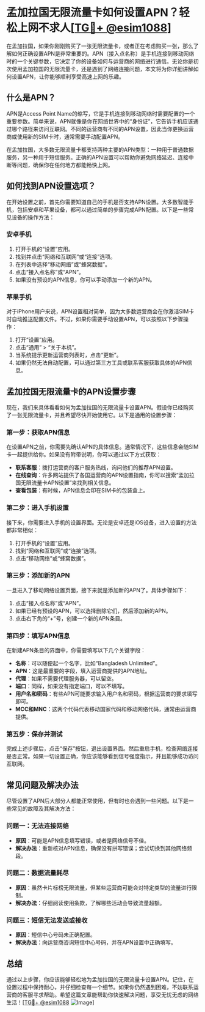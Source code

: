 # 孟加拉国无限流量卡如何设置APN？轻松上网不求人[[TG💪+ @esim1088](https://t.me/s/esim1088)]

在孟加拉国，如果你刚刚购买了一张无限流量卡，或者正在考虑购买一张，那么了解如何正确设置APN是非常重要的。APN（接入点名称）是手机连接到移动网络时的一个关键参数，它决定了你的设备如何与运营商的网络进行通信。无论你是初次使用孟加拉国的无限流量卡，还是遇到了网络连接问题，本文将为你详细讲解如何设置APN，让你能够顺利享受高速上网的乐趣。

## 什么是APN？

APN是Access Point Name的缩写，它是手机连接到移动网络时需要配置的一个重要参数。简单来说，APN就像是你在网络世界中的“身份证”，它告诉手机应该通过哪个路径来访问互联网。不同的运营商有不同的APN设置，因此当你更换运营商或使用新的SIM卡时，通常需要手动配置APN。

在孟加拉国，大多数无限流量卡都支持两种主要的APN类型：一种用于普通数据服务，另一种用于短信服务。正确的APN设置可以帮助你避免网络延迟、连接中断等问题，确保你在任何地方都能畅快上网。

## 如何找到APN设置选项？

在开始设置之前，首先你需要知道自己的手机是否支持APN设置。大多数智能手机，包括安卓和苹果设备，都可以通过简单的步骤完成APN配置。以下是一些常见设备的操作方法：

### 安卓手机

1. 打开手机的“设置”应用。
2. 找到并点击“网络和互联网”或“连接”选项。
3. 在列表中选择“移动网络”或“蜂窝数据”。
4. 点击“接入点名称”或“APN”。
5. 如果没有预设的APN信息，你可以手动添加一个新的APN。

### 苹果手机

对于iPhone用户来说，APN设置相对简单，因为大多数运营商会在你激活SIM卡时自动推送配置文件。不过，如果你需要手动设置APN，可以按照以下步骤操作：

1. 打开“设置”应用。
2. 点击“通用” > “关于本机”。
3. 当系统提示更新运营商列表时，点击“更新”。
4. 如果仍然无法自动配置，可以通过第三方工具或联系客服获取具体的APN信息。

## 孟加拉国无限流量卡的APN设置步骤

现在，我们来具体看看如何为孟加拉国的无限流量卡设置APN。假设你已经购买了一张无限流量卡，并且希望尽快开始使用它。以下是通用的设置步骤：

### 第一步：获取APN信息

在设置APN之前，你需要先确认APN的具体信息。通常情况下，这些信息会随SIM卡一起提供给你。如果没有附带说明，你可以通过以下方式获取：

- **联系客服**：拨打运营商的客户服务热线，询问他们的推荐APN设置。
- **在线查询**：许多网站提供了各国运营商的APN设置指南，你可以搜索“孟加拉国无限流量卡APN设置”来找到相关信息。
- **查看包装**：有时候，APN信息会印在SIM卡的包装盒上。

### 第二步：进入手机设置

接下来，你需要进入手机的设置界面。无论是安卓还是iOS设备，进入设置的方法都非常相似：

1. 打开手机的“设置”应用。
2. 找到“网络和互联网”或“连接”选项。
3. 点击“移动网络”或“蜂窝数据”。

### 第三步：添加新的APN

一旦进入了移动网络设置页面，接下来就是添加新的APN了。具体步骤如下：

1. 点击“接入点名称”或“APN”。
2. 如果已经有预设的APN，可以选择删除它们，然后添加新的APN。
3. 点击右下角的“+”号，创建一个新的APN条目。

### 第四步：填写APN信息

在新建APN条目的界面中，你需要填写以下几个关键字段：

- **名称**：可以随便起一个名字，比如“Bangladesh Unlimited”。
- **APN**：这是最重要的字段，填入运营商提供的APN地址。
- **代理**：如果不需要代理服务器，可以留空。
- **端口**：同样，如果没有指定端口，可以不填写。
- **用户名和密码**：有些APN可能要求输入用户名和密码，根据运营商的要求填写即可。
- **MCC和MNC**：这两个代码代表移动国家代码和移动网络代码，通常由运营商提供。

### 第五步：保存并测试

完成上述步骤后，点击“保存”按钮，退出设置界面。然后重启手机，检查网络连接是否正常。如果一切设置正确，你应该能够看到信号强度指示，并且能够成功访问互联网。

## 常见问题及解决办法

尽管设置了APN后大部分人都能正常使用，但有时也会遇到一些问题。以下是一些常见的故障及其解决方法：

### 问题一：无法连接网络

- **原因**：可能是APN信息填写错误，或者是网络信号不佳。
- **解决办法**：重新核对APN信息，确保没有拼写错误；尝试切换到其他网络频段。

### 问题二：数据流量耗尽

- **原因**：虽然卡片标榜无限流量，但某些运营商可能会对特定类型的流量进行限制。
- **解决办法**：仔细阅读使用条款，了解哪些活动会导致流量超额。

### 问题三：短信无法发送或接收

- **原因**：短信中心号码未正确配置。
- **解决办法**：向运营商咨询短信中心号码，并在APN设置中正确填写。

## 总结

通过以上步骤，你应该能够轻松地为孟加拉国的无限流量卡设置APN。记住，在设置过程中保持耐心，并仔细检查每一个细节。如果你仍然遇到困难，不妨联系运营商的客服寻求帮助。希望这篇文章能帮助你快速解决问题，享受无忧无虑的网络生活！[[TG💪+ @esim1088](https://t.me/s/esim1088) ![Image](https://i.postimg.cc/4NQfJmqS/Snipaste-2025-05-13-00-14-12.png)]